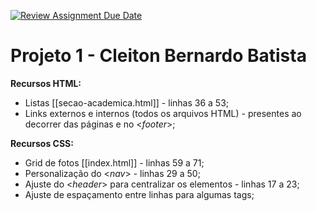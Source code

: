 [![Review Assignment Due Date](https://classroom.github.com/assets/deadline-readme-button-22041afd0340ce965d47ae6ef1cefeee28c7c493a6346c4f15d667ab976d596c.svg)](https://classroom.github.com/a/AIsXDBUL)

# Projeto 1 - Cleiton Bernardo Batista

**Recursos HTML:**
- Listas [[secao-academica.html]] - linhas 36 a 53;
- Links externos e internos (todos os arquivos HTML) - presentes ao decorrer das páginas e no <*footer*>;

**Recursos CSS:**
- Grid de fotos [[index.html]] - linhas 59 a 71;
- Personalização do <*nav*> - linhas 29 a 50;
- Ajuste do <*header*> para centralizar os elementos - linhas 17 a 23;
- Ajuste de espaçamento entre linhas para algumas tags;
